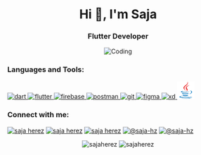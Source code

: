 <h1 align="center">Hi 👋, I'm Saja</h1>
<h3 align="center">Flutter Developer</h3>
<p align="center"><img alt="Coding" width="400" src="https://mir-s3-cdn-cf.behance.net/project_modules/disp/601014116770475.6068beff4640a.gif"><p/>

<h3 align="left">Languages and Tools:</h3>
<p align="left">
<a href="https://dart.dev" target="_blank" rel="noreferrer"> <img src="https://www.vectorlogo.zone/logos/dartlang/dartlang-icon.svg" alt="dart" width="50" height="50"/> </a>
<a href="https://flutter.dev" target="_blank" rel="noreferrer"> <img src="https://www.vectorlogo.zone/logos/flutterio/flutterio-icon.svg" alt="flutter" width="50" height="50"/> </a>
<a href="https://firebase.google.com/" target="_blank" rel="noreferrer"> <img src="https://www.vectorlogo.zone/logos/firebase/firebase-icon.svg" alt="firebase" width="40" height="40"/> </a> 
<a href="https://postman.com" target="_blank" rel="noreferrer"> <img src="https://www.vectorlogo.zone/logos/getpostman/getpostman-icon.svg" alt="postman" width="40" height="40"/> </a> 
<a href="https://git-scm.com/" target="_blank" rel="noreferrer"> <img src="https://www.vectorlogo.zone/logos/git-scm/git-scm-icon.svg" alt="git" width="40" height="40"/> </a> 
<a href="https://www.figma.com/" target="_blank" rel="noreferrer"> <img src="https://www.vectorlogo.zone/logos/figma/figma-icon.svg" alt="figma" width="40" height="40"/> </a>
<a href="https://www.adobe.com/products/xd.html" target="_blank" rel="noreferrer"> <img src="https://cdn.worldvectorlogo.com/logos/adobe-xd.svg" alt="xd" width="40" height="40"/> </a>
<a href="https://www.java.com" target="_blank" rel="noreferrer"> <img src="https://raw.githubusercontent.com/devicons/devicon/master/icons/java/java-original.svg" alt="java" width="40" height="40"/> </a>
 </p>

<h3 align="left">Connect with me:</h3>
<p align="left">
<a href="https://github.com/SajaHerez" target="blank"><img align="center" src="https://img.shields.io/badge/GitHub-100000?style=for-the-badge&logo=github&logoColor=white" alt="saja herez" /></a>
<a href="https://www.linkedin.com/in/saja-herez-b27819216" target="blank"><img align="center" src="https://img.shields.io/badge/LinkedIn-0077B5?style=for-the-badge&logo=linkedin&logoColor=white" alt="saja herez" /></a>
<a href="https://discordapp.com/users/867841012671971359" target="blank"><img align="center" src="https://img.shields.io/badge/Discord-7289DA?style=for-the-badge&logo=discord&logoColor=white" alt="saja herez" /></a>
<a href="https://medium.com/@saja-hz" target="blank"><img align="center" src="https://img.shields.io/badge/Medium-12100E?style=for-the-badge&logo=medium&logoColor=white" alt="@saja-hz" /></a>
 <a href="https://github.com/SajaHerez" target="blank"><img align="center" src="https://em-content.zobj.net/source/microsoft-teams/337/backhand-index-pointing-left_medium-light-skin-tone_1f448-1f3fc_1f3fc.png" alt="@saja-hz" height="80" width="100" /></a>
</p>
<div>
<p align="center">
 <img height="180em" src="https://github-readme-streak-stats.herokuapp.com/?user=sajaherez&theme=dracula" alt="sajaherez" />
  <img height="180em" src="https://github-readme-stats.vercel.app/api/top-langs/?username=sajaherez&layout=compact&theme=dracula" alt="sajaherez" />
</p> 
</div>
